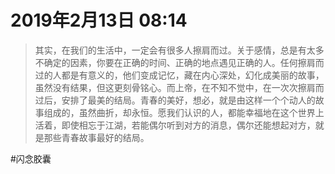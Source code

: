 <!--
 * @Author: 柯军
 * @Date: 2019-08-14 12:56:30
 * @Description: 
 -->
# 2019年2月13日 08:14
> 其实，在我们的生活中，一定会有很多人擦肩而过。关于感情，总是有太多不确定的因素，你要在正确的时间、正确的地点遇见正确的人。任何擦肩而过的人都是有意义的，他们变成记忆，藏在内心深处，幻化成美丽的故事，虽然没有结果，但这更刻骨铭心。而上帝，在不知不觉中，在一次次擦肩而过后，安排了最美的结局。青春的美好，想必，就是由这样一个个动人的故事组成的，虽然曲折，却永恒。愿我们认识的人，都能幸福地在这个世界上活着，即使相忘于江湖，若能偶尔听到对方的消息，偶尔还能想起对方，就是那些青春故事最好的结局。

#闪念胶囊

